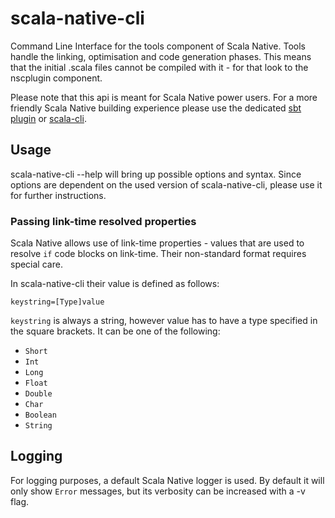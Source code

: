 # scala-native-cli

Command Line Interface for the tools component of Scala Native. Tools handle the linking, optimisation and code generation phases. 
This means that the initial .scala files cannot be compiled with it - for that look to the nscplugin component. 

Please note that this api is meant for Scala Native power users. For a more friendly Scala Native building experience please use 
the dedicated [sbt plugin](https://scala-native.readthedocs.io/en/stable/user/sbt.html#minimal-sbt-project) or [scala-cli](https://scala-cli.virtuslab.org).

## Usage

scala-native-cli --help will bring up possible options and syntax. 
Since options are dependent on the used version of scala-native-cli, please use it for further instructions.

### Passing link-time resolved properties

Scala Native allows use of link-time properties - values that are used to resolve `if` code blocks on link-time. 
Their non-standard format requires special care. 

In scala-native-cli their value is defined as follows:

```keystring=[Type]value```

`keystring` is always a string, however value has to have a type specified in the square brackets. It can be one of the following:

* `Short`
* `Int`
* `Long`
* `Float`
* `Double`
* `Char`
* `Boolean`
* `String`

## Logging 

For logging purposes, a default Scala Native logger is used. By default it will only show `Error` messages, but its verbosity can be increased with a -v flag.
